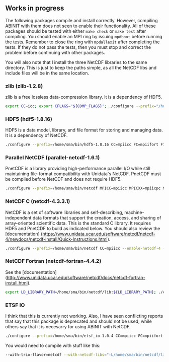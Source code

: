 Works in progress
-------------------------------------------------------

The following packages compile and install correctly. However, compiling ABINIT
with them does not seen to enable their functionality. All of these packages
should be tested with either `make check` or `make test` after compiling. You
should enable an MPI ring by issuing `mpdboot` before running the tests.
Remember to close the ring with `mpdallexit` after completing the tests. If they
do not pass the tests, then you must stop and correct the problem before
continuing with other packages.

You will also note that I install the three NetCDF libraries to the same
directory. This is just to keep the paths simple, as all the NetCDF libs and
include files will be in the same location.


### zlib (zlib-1.2.8)
zlib is a free lossless data-compression library. It is a dependency of HDF5.
```sh
export CC=icc; export CFLAGS="${COMP_FLAGS}"; ./configure --prefix="/home/sma/bin/zlib-1.2.8" && make && make install
```


### HDF5 (hdf5-1.8.16)
HDF5 is a data model, library, and file format for storing and managing data. It
is a dependency of NetCDF.
```sh
./configure --prefix=/home/sma/bin/hdf5-1.8.16 CC=mpiicc FC=mpiifort F77=mpiifort CXX=mpiicpc --enable-fortran --enable-parallel --with-zlib="/home/sma/bin/zlib-1.2.8" CFLAGS="${COMP_FLAGS}" CXXFLAGS="${COMP_FLAGS}" FCFLAGS="${COMP_FLAGS}" && make && make install
```


### Parallel NetCDF (parallel-netcdf-1.6.1)

PnetCDF is a library providing high-performance parallel I/O while still
maintaining file-format compatibility with Unidata's NetCDF. PnetCDF must be
compiled before NetCDF and does not require HDF5.
```sh
./configure --prefix=/home/sma/bin/netcdf MPICC=mpiicc MPICXX=mpiicpc MPIF77=mpiifort MPIF90=mpiifort CC=icc CXX=icpc FC=ifort F77=ifort  CFLAGS="${COMP_FLAGS} -fPIC" CXXFLAGS="${COMP_FLAGS} -fPIC" FCFLAGS="${COMP_FLAGS} -fPIC" FFLAGS="${COMP_FLAGS} -fPIC" && make && make install
```


### NetCDF C (netcdf-4.3.3.1)

NetCDF is a set of software libraries and self-describing, machine-independent
data formats that support the creation, access, and sharing of array-oriented
scientific data. This is the standard C library. It requires HDF5 and PnetCDF to
build as indicated below. You should also review the [documentation]
(https://www.unidata.ucar.edu/software/netcdf/netcdf-4/newdocs/netcdf-install/Quick-Instructions.html).
```sh
./configure --prefix=/home/sma/bin/netcdf CC=mpiicc --enable-netcdf-4 --enable-pnetcdf --enable-parallel-tests --enable-large-file-tests CFLAGS="-I/home/sma/bin/hdf5-1.8.16/include -I/home/sma/bin/netcdf/include ${COMP_FLAGS}" LDFLAGS="-L/home/sma/bin/hdf5-1.8.16/lib -L/home/sma/bin/netcdf/lib" CPPFLAGS="-I/home/sma/bin/hdf5-1.8.16/include -I/home/sma/bin/netcdf/include" && make && make install
```


### NetCDF Fortran (netcdf-fortran-4.4.2)

See the [documentation]
(http://www.unidata.ucar.edu/software/netcdf/docs/netcdf-fortran-install.html).
```sh
export LD_LIBRARY_PATH=/home/sma/bin/netcdf/lib:${LD_LIBRARY_PATH}; ./configure --prefix=/home/sma/bin/netcdf CC=mpiicc FC=mpiifort F77=mpiifort --enable-parallel-tests --enable-extra-tests --enable-extra-example-tests CPPFLAGS="-I/home/sma/bin/netcdf/include" LDFLAGS="-L/home/sma/bin/netcdf/lib" CFLAGS="-I/home/sma/bin/netcdf/include ${COMP_FLAGS}" FCFLAGS="-I/home/sma/bin/netcdf/include ${COMP_FLAGS}" FFLAGS="-I/home/sma/bin/netcdf/include ${COMP_FLAGS}" && make && make install
```

### ETSF IO

I think that this is currently not working. Also, I have seen conflicting
reports that say that this package is deprecated and should not be used, while
others say that it is necesarry for using ABINIT with NetCDF.
```sh
./configure --prefix=/home/sma/bin/etsf_io-1.0.4 CC=mpiicc FC=mpiifort F77=mpiifort CXX=mpiicpc CFLAGS="${COMP_FLAGS}" CXXFLAGS="${COMP_FLAGS}" FCFLAGS="${COMP_FLAGS}" --with-netcdf-libs="-L/home/sma/bin/netcdf-4.3.3.1/lib -lnetcdff -lnetcdf -Wl,-rpath=/home/sma/bin/netcdf-4.3.3.1/lib" --with-netcdf-incs="-I/home/sma/bin/netcdf-4.3.3.1/include"
```

You would need to compile with stuff like this:

```sh
--with-trio-flavor=netcdf --with-netcdf-libs="-L/home/sma/bin/netcdf/lib -lnetcdf -lnetcdff" --with-netcdf-incs="-I/home/sma/bin/netcdf/include"
```
